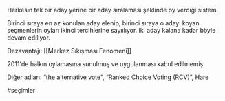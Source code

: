 Herkesin tek bir aday yerine bir aday sıralaması şeklinde oy verdiği sistem.

Birinci sıraya en az konulan aday elenip, birinci sıraya o adayı koyan seçmenlerin oyları ikinci tercihlerine sayıılıyor. iki aday kalana kadar böyle devam ediliyor.

Dezavantajı: [[Merkez Sıkışması Fenomeni]]

2011'de halkın oylamasına sunulmuş ve uygulanması kabul edilmemiş.

Diğer adları: “the alternative vote”, “Ranked Choice Voting (RCV)”, Hare

#seçimler